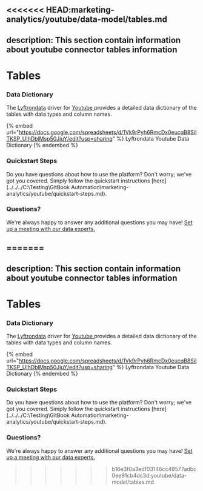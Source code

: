 <<<<<<< HEAD:marketing-analytics/youtube/data-model/tables.md
---
description: This section contain information about youtube connector tables information
---

# Tables

### Data Dictionary

The [Lyftrondata](https://www.lyftrondata.com/) driver for [Youtube](https://www.lyftrondata.com/integration/marketing-analytics/youtube//)[ ](https://www.lyftrondata.com/integration/youtube/)provides a detailed data dictionary of the tables with data types and column names.

{% embed url="https://docs.google.com/spreadsheets/d/1Vk9rPyh6RmcDx0eucqB8SiITKSP_UIhDblMsp50JjuY/edit?usp=sharing" %}
Lyftrondata Youtube Data Dictionary
{% endembed %}

### Quickstart Steps

Do you have questions about how to use the platform? Don't worry; we've got you covered. Simply follow the quickstart instructions [here](../../../C:\Testing\GitBook Automation\marketing-analytics/youtube/quickstart-steps.md).

### Questions? <a href="#questions" id="questions"></a>

We're always happy to answer any additional questions you may have! [Set up a meeting with our data experts.](https://www.lyftrondata.com/book-a-meeting/)

=======
---
description: This section contain information about youtube connector tables information
---

# Tables

### Data Dictionary

The [Lyftrondata](https://www.lyftrondata.com/) driver for [Youtube](https://www.lyftrondata.com/integration/marketing-analytics/youtube//)[ ](https://www.lyftrondata.com/integration/youtube/)provides a detailed data dictionary of the tables with data types and column names.

{% embed url="https://docs.google.com/spreadsheets/d/1Vk9rPyh6RmcDx0eucqB8SiITKSP_UIhDblMsp50JjuY/edit?usp=sharing" %}
Lyftrondata Youtube Data Dictionary
{% endembed %}

### Quickstart Steps

Do you have questions about how to use the platform? Don't worry; we've got you covered. Simply follow the quickstart instructions [here](../../../C:\Testing\GitBook Automation\marketing-analytics/youtube/quickstart-steps.md).

### Questions? <a href="#questions" id="questions"></a>

We're always happy to answer any additional questions you may have! [Set up a meeting with our data experts.](https://www.lyftrondata.com/book-a-meeting/)

>>>>>>> b16e3f0a3edf03146cc48577adbc0ee91cb4dc3d:youtube/data-model/tables.md
